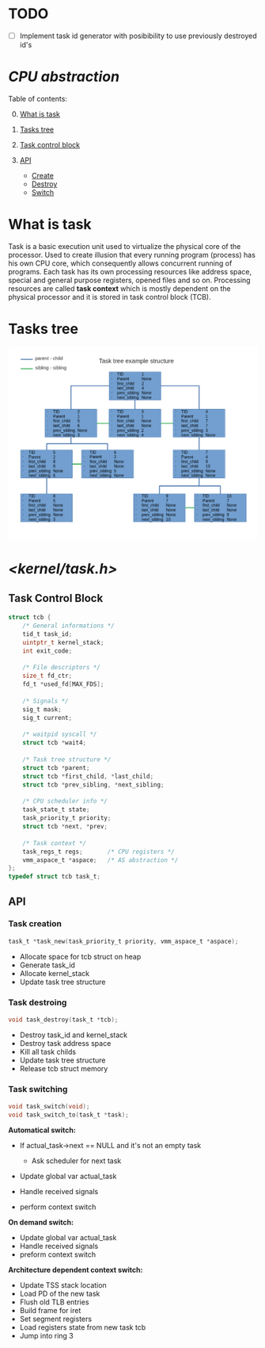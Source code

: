 # TODO
- [ ] Implement task id generator with posibibility to use previously destroyed id's

# ***CPU abstraction***
Table of contents:    

0. [What is task](#what-is-task)   
1. [Tasks tree](#tasks-tree)   
2. [Task control block](#task-control-block)   

3. [API](#api)    
    - [Create](#task-creation)   
    - [Destroy](#task-destroing)   
    - [Switch](#task-switching)   

# What is task
Task is a basic execution unit used to virtualize the physical core of the processor. Used to create illusion that every running program (process) has his own CPU core, which consequently allows concurrent running of programs. Each task has its own processing resources like address space, special and general purpose registers, opened files and so on. Processing resources are called **task context** which is mostly dependent on the physical processor and it is stored in task control block (TCB). 

# Tasks tree
![](../../drawings/task_tree.png)

# _<kernel/task.h>_
##  Task Control Block
```c
struct tcb {
	/* General informations */
	tid_t task_id;
	uintptr_t kernel_stack;
	int exit_code;
	
	/* File descriptors */
	size_t fd_ctr;
	fd_t *used_fd[MAX_FDS];
	
	/* Signals */
	sig_t mask;
	sig_t current;
    
    /* waitpid syscall */
	struct tcb *wait4;

	/* Task tree structure */
	struct tcb *parent;
	struct tcb *first_child, *last_child;
	struct tcb *prev_sibling, *next_sibling;

	/* CPU scheduler info */
	task_state_t state;
	task_priority_t priority;
	struct tcb *next, *prev;

	/* Task context */
	task_regs_t regs;	    /* CPU registers */
	vmm_aspace_t *aspace;	/* AS abstraction */
};
typedef struct tcb task_t;
```

## API
### Task creation
```c
task_t *task_new(task_priority_t priority, vmm_aspace_t *aspace);
```
- Allocate space for tcb struct on heap   
- Generate task_id   
- Allocate kernel_stack      
- Update task tree structure      

### Task destroing  
```c
void task_destroy(task_t *tcb);
```
- Destroy task_id and kernel_stack   
- Destroy task address space     
- Kill all task childs
- Update task tree structure   
- Release tcb struct memory   

### Task switching 
```c
void task_switch(void);
void task_switch_to(task_t *task);
```
**Automatical switch:**   

- If actual_task->next == NULL and it's not an empty task
    - Ask scheduler for next task

- Update global var actual_task
- Handle received signals   
- perform context switch   

**On demand switch:**    

- Update global var actual_task
- Handle received signals   
- preform context switch

**Architecture dependent context switch:**   

- Update TSS stack location   
- Load PD of the new task   
- Flush old TLB entries   
- Build frame for iret
- Set segment registers
- Load registers state from new task tcb    
- Jump into ring 3  